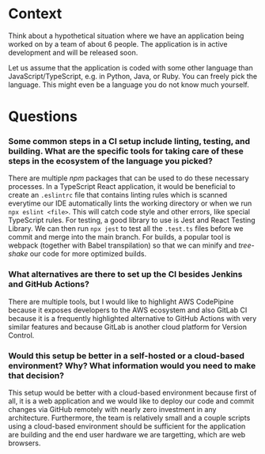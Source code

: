 # Context

Think about a hypothetical situation where we have an application being worked on by a team of about 6 people. The application is in active development and will be released soon.

Let us assume that the application is coded with some other language than JavaScript/TypeScript, e.g. in Python, Java, or Ruby. You can freely pick the language. This might even be a language you do not know much yourself.

# Questions

### Some common steps in a CI setup include linting, testing, and building. What are the specific tools for taking care of these steps in the ecosystem of the language you picked?

There are multiple _npm_ packages that can be used to do these necessary processes. In a TypeScript React application, it would be beneficial to create an `.eslintrc` file that contains linting rules which is scanned everytime our IDE automatically lints the working directory or when we run `npx eslint <file>`. This will catch code style and other errors, like special TypeScript rules. For testing, a good library to use is Jest and React Testing Library. We can then run `npx jest` to test all the `.test.ts` files before we commit and merge into the main branch. For builds, a popular tool is webpack (together with Babel transpilation) so that we can minify and _tree-shake_ our code for more optimized builds.

### What alternatives are there to set up the CI besides Jenkins and GitHub Actions?

There are multiple tools, but I would like to highlight AWS CodePipine because it exposes developers to the AWS ecosystem and also GitLab CI because it is a frequently highlighted alternative to GitHub Actions with very similar features and because GitLab is another cloud platform for Version Control.

### Would this setup be better in a self-hosted or a cloud-based environment? Why? What information would you need to make that decision?

This setup would be better with a cloud-based environment because first of all, it is a web application and we would like to deploy our code and commit changes via GitHub remotely with nearly zero investment in any architecture. Furthermore, the team is relatively small and a couple scripts using a cloud-based environment should be sufficient for the application are building and the end user hardware we are targetting, which are web browsers.
